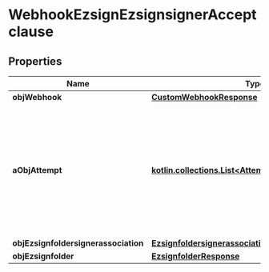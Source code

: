
# WebhookEzsignEzsignsignerAcceptclause

## Properties
| Name | Type | Description | Notes |
| ------------ | ------------- | ------------- | ------------- |
| **objWebhook** | [**CustomWebhookResponse**](CustomWebhookResponse.md) |  |  |
| **aObjAttempt** | [**kotlin.collections.List&lt;AttemptResponseCompound&gt;**](AttemptResponseCompound.md) | An array containing details of previous attempts that were made to deliver the message. The array is empty if it&#39;s the first attempt. |  |
| **objEzsignfoldersignerassociation** | [**EzsignfoldersignerassociationResponseCompound**](EzsignfoldersignerassociationResponseCompound.md) |  |  |
| **objEzsignfolder** | [**EzsignfolderResponse**](EzsignfolderResponse.md) |  |  [optional] |



